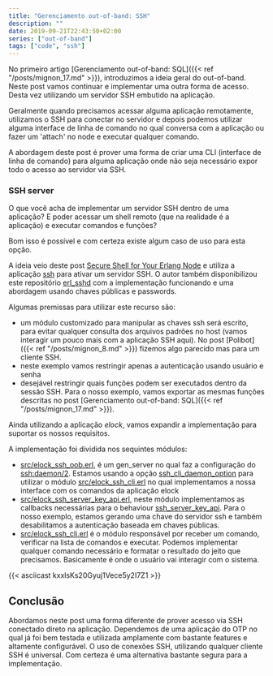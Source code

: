 ```yaml
---
title: "Gerenciamento out-of-band: SSH"
description: ""
date: 2019-09-21T22:43:50+02:00
series: ["out-of-band"] 
tags: ["code", "ssh"]
---
```


No primeiro artigo [Gerenciamento out-of-band: SQL]({{< ref "/posts/mignon_17.md" >}}), introduzimos a ideia geral do out-of-band. Neste post vamos continuar e implementar uma outra forma de acesso. Desta vez utilizando um servidor SSH embutido na aplicação.

Geralmente quando precisamos acessar alguma aplicação remotamente, utilizamos o SSH para conectar no servidor e depois podemos utilizar alguma interface de linha de comando no qual conversa com a aplicação ou fazer um 'attach' no node e executar qualquer comando.

A abordagem deste post é prover uma forma de criar uma CLI (interface de linha de comando) para alguma aplicação onde não seja necessário expor todo o acesso ao servidor via SSH.

### SSH server

O que você acha de implementar um servidor SSH dentro de uma aplicação? E poder acessar um shell remoto (que na realidade é a aplicação) e executar comandos e funções?

Bom isso é possível e com certeza existe algum caso de uso para esta opção.

A ideia veio deste post [Secure Shell for Your Erlang Node](https://www.erlang-solutions.com/blog/secure-shell-for-your-erlang-node.html) e utiliza a aplicação [ssh](http://erlang.org/doc/apps/ssh/index.html) para ativar um servidor SSH. O autor também disponibilizou este repositório [erl_sshd](https://github.com/ivanos/erl_sshd) com a implementação funcionando e uma abordagem usando chaves públicas e passwords.

Algumas premissas para utilizar este recurso são:

* um módulo customizado para manipular as chaves ssh será escrito, para evitar qualquer consulta dos arquivos padrões no host (vamos interagir um pouco mais com a aplicação SSH aqui). No post [Polibot]({{< ref "/posts/mignon_8.md" >}}) fizemos algo parecido mas para um cliente SSH.
* neste exemplo vamos restringir apenas a autenticação usando usuário e senha
* desejável restringir quais funções podem ser executados dentro da sessão SSH. Para o nosso exemplo, vamos exportar as mesmas funções descritas no post [Gerenciamento out-of-band: SQL]({{< ref "/posts/mignon_17.md" >}}).

Ainda utilizando a aplicação _elock_, vamos expandir a implementação para suportar os nossos requisitos.

A implementação foi dividida nos sequintes módulos:

* [src/elock_ssh_oob.erl](https://github.com/joaohf/elock/blob/mignon-21/src/elock_ssh_oob.erl), é um gen_server no qual faz a configuração do [ssh:daemon/2](http://erlang.org/doc/man/ssh.html#daemon-2). Estamos usando a opção [ ssh_cli_daemon_option](http://erlang.org/doc/man/ssh.html#type-ssh_cli_daemon_option) para utilizar o módulo [src/elock_ssh_cli.erl](https://github.com/joaohf/elock/blob/mignon-21/src/elock_ssh_cli.erl) no qual implementamos a nossa interface com os comandos da aplicação elock
* [src/elock_ssh_server_key_api.erl](https://github.com/joaohf/elock/blob/mignon-21/src/elock_ssh_server_key_api.erl), neste módulo implementamos as callbacks necessárias para o behaviour [ssh_server_key_api](http://erlang.org/doc/man/ssh_server_key_api.html). Para o nosso exemplo, estamos gerando uma chave do servidor ssh e também desabilitamos a autenticação baseada em chaves públicas. 
* [src/elock_ssh_cli.erl](https://github.com/joaohf/elock/blob/mignon-21/src/elock_ssh_cli.erl) é o módulo responsável por receber um comando, verificar na lista de comandos e executar. Podemos implementar qualquer comando necessário e formatar o resultado do jeito que precisamos. Basicamente é onde o usuário vai interagir com o sistema.

{{< asciicast kxxlsKs20Gyuj1Vece5y2I7Z1 >}}


## Conclusão

Abordamos neste post uma forma diferente de prover acesso via SSH conectado direto na aplicação. Dependemos de uma aplicação do OTP no qual já foi bem testada e utilizada amplamente com bastante features e altamente configurável. O uso de conexões SSH, utilizando qualquer cliente SSH é universal. Com certeza é uma alternativa bastante segura para a implementação.
